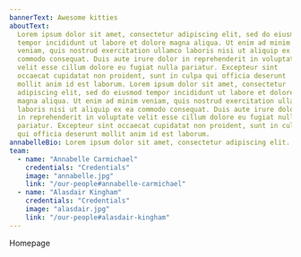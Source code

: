 ```yaml
---
bannerText: Awesome kitties
aboutText:
  Lorem ipsum dolor sit amet, consectetur adipiscing elit, sed do eiusmod
  tempor incididunt ut labore et dolore magna aliqua. Ut enim ad minim
  veniam, quis nostrud exercitation ullamco laboris nisi ut aliquip ex ea
  commodo consequat. Duis aute irure dolor in reprehenderit in voluptate
  velit esse cillum dolore eu fugiat nulla pariatur. Excepteur sint
  occaecat cupidatat non proident, sunt in culpa qui officia deserunt
  mollit anim id est laborum. Lorem ipsum dolor sit amet, consectetur
  adipiscing elit, sed do eiusmod tempor incididunt ut labore et dolore
  magna aliqua. Ut enim ad minim veniam, quis nostrud exercitation ullamco
  laboris nisi ut aliquip ex ea commodo consequat. Duis aute irure dolor
  in reprehenderit in voluptate velit esse cillum dolore eu fugiat nulla
  pariatur. Excepteur sint occaecat cupidatat non proident, sunt in culpa
  qui officia deserunt mollit anim id est laborum.
annabelleBio: Lorem ipsum dolor sit amet, consectetur adipiscing elit.
team:
  - name: "Annabelle Carmichael"
    credentials: "Credentials"
    image: "annabelle.jpg"
    link: "/our-people#annabelle-carmichael"
  - name: "Alasdair Kingham"
    credentials: "Credentials"
    image: "alasdair.jpg"
    link: "/our-people#alasdair-kingham"
---
```


Homepage
